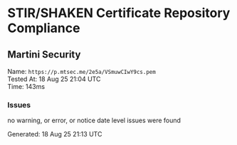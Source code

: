 # STIR/SHAKEN Certificate Repository Compliance

## Martini Security

Name: `https://p.mtsec.me/2e5a/VSmuwCIwY9cs.pem`\
Tested At: 18 Aug 25 21:04 UTC\
Time: 143ms

### Issues

no warning, or error, or notice date level issues were found

Generated: 18 Aug 25 21:13 UTC